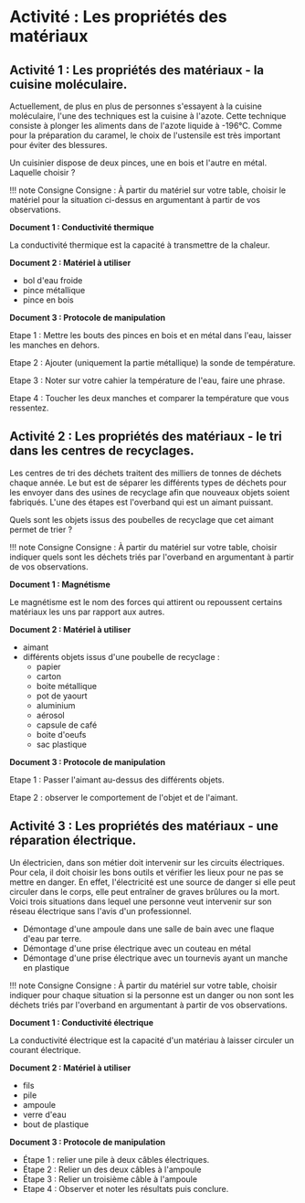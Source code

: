 # Activité : Les propriétés des matériaux

## Activité 1 : Les propriétés des matériaux - la cuisine moléculaire.

Actuellement, de plus en plus de personnes s'essayent à la cuisine moléculaire, l'une des techniques est la cuisine à l'azote. Cette technique consiste à plonger les aliments dans de l'azote liquide à -196°C.
Comme pour la préparation du caramel, le choix de l'ustensile est très important pour éviter des blessures. 

Un cuisinier dispose de deux pinces, une en bois et l'autre en métal. Laquelle choisir ?


!!! note Consigne
    Consigne : À partir du matériel sur votre table, choisir le matériel pour la situation ci-dessus en argumentant à partir de vos observations.


**Document 1 : Conductivité thermique**

La conductivité thermique est la capacité à transmettre de la chaleur.

**Document 2 : Matériel à utiliser**

- bol d'eau froide
- pince métallique
- pince en bois

**Document 3 : Protocole de manipulation**

Etape 1 : Mettre les bouts des pinces en bois et en métal dans l'eau, laisser les manches en dehors.

Etape 2 : Ajouter (uniquement la partie métallique) la sonde de température. 

Etape 3 : Noter sur votre cahier la température de l'eau, faire une phrase. 

Etape 4 : Toucher les deux manches et comparer la température que vous ressentez.

## Activité 2 : Les propriétés des matériaux - le tri dans les centres de recyclages. 

Les centres de tri des déchets traitent des milliers de tonnes de déchets chaque année. Le but est de séparer les différents types de déchets pour les envoyer dans des usines de recyclage afin que nouveaux objets soient fabriqués.
L'une des étapes est l'overband qui est un aimant puissant.

Quels sont les objets issus des poubelles de recyclage que cet aimant permet de trier ?


!!! note Consigne
    Consigne : À partir du matériel sur votre table, choisir indiquer quels sont les déchets triés par l'overband en argumentant à partir de vos observations.


**Document 1 : Magnétisme**

Le magnétisme est le nom des forces qui attirent ou repoussent certains matériaux les uns par rapport aux autres.

**Document 2 : Matériel à utiliser**
- aimant
- différents objets issus d'une poubelle de recyclage :
  - papier
  - carton
  - boite métallique
  - pot de yaourt
  - aluminium
  - aérosol
  - capsule de café
  - boite d'oeufs
  - sac plastique

**Document 3 : Protocole de manipulation**

Etape 1 : Passer l'aimant au-dessus des différents objets.

Etape 2 : observer le comportement de l'objet et de l'aimant.


## Activité 3 : Les propriétés des matériaux - une réparation électrique.

Un électricien, dans son métier doit intervenir sur les circuits électriques. Pour cela, il doit choisir les bons outils et vérifier les lieux pour ne pas se mettre en danger. En effet, l'électricité est une source de danger si elle peut circuler dans le corps, elle peut entraîner de graves brûlures ou la mort.
Voici trois situations dans lequel une personne veut intervenir sur son réseau électrique sans l'avis d'un professionnel.

- Démontage d'une ampoule dans une salle de bain avec une flaque d'eau par terre.
- Démontage d'une prise électrique avec un couteau en métal
- Démontage d'une prise électrique avec un tournevis ayant un manche en plastique


!!! note Consigne
    Consigne : À partir du matériel sur votre table, choisir indiquer pour chaque situation si la personne est un  danger ou non sont les déchets triés par l'overband en argumentant à partir de vos observations.


**Document 1 : Conductivité électrique**

La conductivité électrique est la capacité d'un matériau à laisser circuler un courant électrique.

**Document 2 : Matériel à utiliser**

- fils
- pile
- ampoule
- verre d'eau
- bout de plastique

**Document 3 : Protocole de manipulation**

- Étape 1 : relier une pile à deux câbles électriques.
- Étape 2 : Relier un des deux câbles à l'ampoule
- Étape 3 : Relier un troisième câble à l'ampoule
- Etape 4 : Observer et noter les résultats puis conclure.

<div style="page-break-after: always;"></div>

